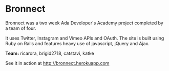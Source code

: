 Bronnect
==============
Bronnect was a two week Ada Developer's Academy project completed by a team of four.

It uses Twitter, Instagram and Vimeo APIs and OAuth. The site is built using Ruby on Rails and features heavy use of javascript, jQuery and Ajax.

**Team:** ricarora, brigid2718, catstavi, katke

See it in action at http://bronnect.herokuapp.com
